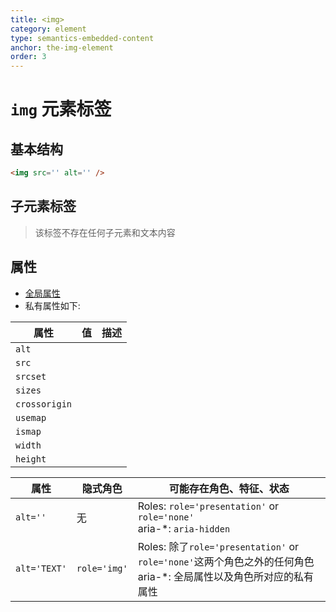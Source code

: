 ```yaml
---
title: <img>
category: element
type: semantics-embedded-content
anchor: the-img-element
order: 3
---
```


# `img` 元素标签

## 基本结构

```html
<img src='' alt='' />
```

## 子元素标签

>该标签不存在任何子元素和文本内容

## 属性

* [全局属性](/front-end/HTML/attribute#anchor-全局属性)
* 私有属性如下:

| 属性 | 值 | 描述 |
| ---- | ---- | ---- |
| `alt` | | |
| `src` | | |
| `srcset` | | |
| `sizes` | | |
| `crossorigin` | | |
| `usemap` | | |
| `ismap` | | |
| `width` | | |
| `height` | | |

| 属性 | 隐式角色 | 可能存在角色、特征、状态 |
| ---- | ---- | ---- |
| `alt=''` | 无 | Roles: `role='presentation'` or `role='none'` <br> aria-*: `aria-hidden` |
| `alt='TEXT'` | `role='img'` | Roles: 除了`role='presentation'` or `role='none'`这两个角色之外的任何角色 <br> aria-*: 全局属性以及角色所对应的私有属性 |
